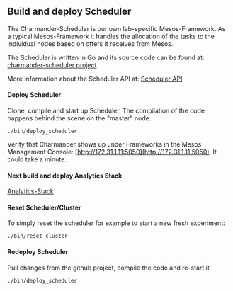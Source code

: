 Build and deploy Scheduler
--------------------------

The Charmander-Scheduler is our own lab-specific Mesos-Framework. As a typical Mesos-Framework it handles the allocation of
the tasks to the individual nodes based on offers it receives from Mesos.

The Scheduler is written in Go and its source code can be found at: [charmander-scheduler project](https://github.com/att-innovate/charmander-scheduler)

More information about the Scheduler API at: [Scheduler API](https://github.com/att-innovate/charmander/blob/master/docs/SCHEDULERAPI.md)

#### Deploy Scheduler

Clone, compile and start up Scheduler. The compilation of the code happens behind the scene on the "master" node.

    ./bin/deploy_scheduler

Verify that Charmander shows up under Frameworks in the Mesos Management Console: [http://172.31.1.11:5050](http://172.31.1.11:5050). It could take a minute.


#### Next build and deploy Analytics Stack

[Analytics-Stack](https://github.com/att-innovate/charmander/blob/master/docs/SETUPANALYTICS.md)


#### Reset Scheduler/Cluster

To simply reset the scheduler for example to start a new fresh experiment:

    ./bin/reset_cluster


#### Redeploy Scheduler

Pull changes from the github project, compile the code and re-start it

    ./bin/deploy_scheduler


